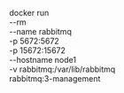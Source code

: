 docker run \
  --rm \
  --name rabbitmq \
  -p 5672:5672 \
  -p 15672:15672 \
  --hostname node1 \
  -v rabbitmq:/var/lib/rabbitmq \
  rabbitmq:3-management
